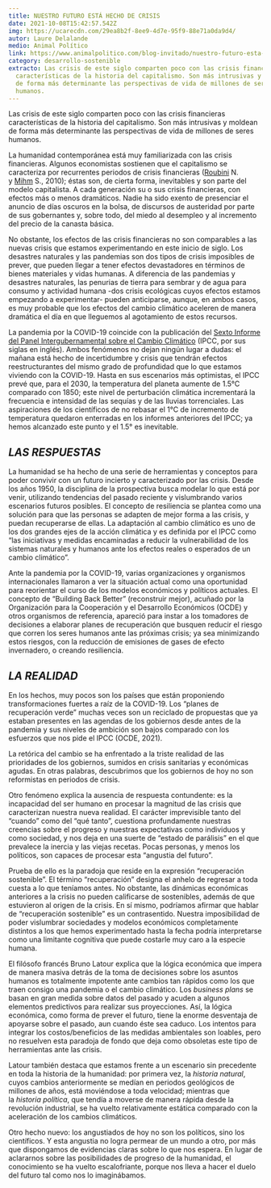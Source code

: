 ```yaml
---
title: NUESTRO FUTURO ESTÁ HECHO DE CRISIS
date: 2021-10-08T15:42:57.542Z
img: https://ucarecdn.com/29ea8b2f-8ee9-4d7e-95f9-88e71a0da9d4/
autor: Laure Delalande
medio: Animal Político
link: https://www.animalpolitico.com/blog-invitado/nuestro-futuro-esta-hecho-de-crisis/
category: desarrollo-sostenible
extracto: Las crisis de este siglo comparten poco con las crisis financieras
  características de la historia del capitalismo. Son más intrusivas y moldean
  de forma más determinante las perspectivas de vida de millones de seres
  humanos.
---
```

<!--StartFragment-->

Las crisis de este siglo comparten poco con las crisis financieras características de la historia del capitalismo. Son más intrusivas y moldean de forma más determinante las perspectivas de vida de millones de seres humanos.

La humanidad contemporánea está muy familiarizada con las crisis financieras. Algunos economistas sostienen que el capitalismo se caracteriza por recurrentes periodos de crisis financieras ([Roubini](https://halldulivre.com/listeliv.php?base=paper&form_recherche_avancee=ok&auteurs=Nouriel+Roubini) N. y [Mihm](https://halldulivre.com/listeliv.php?base=paper&form_recherche_avancee=ok&auteurs=Stephen+Mihm) S., 2010); éstas son, de cierta forma, inevitables y son parte del modelo capitalista. A cada generación su o sus crisis financieras, con efectos más o menos dramáticos. Nadie ha sido exento de presenciar el anuncio de días oscuros en la bolsa, de discursos de austeridad por parte de sus gobernantes y, sobre todo, del miedo al desempleo y al incremento del precio de la canasta básica.

No obstante, los efectos de las crisis financieras no son comparables a las nuevas crisis que estamos experimentando en este inicio de siglo. Los desastres naturales y las pandemias son dos tipos de crisis imposibles de prever, que pueden llegar a tener efectos devastadores en términos de bienes materiales y vidas humanas. A diferencia de las pandemias y desastres naturales, las penurias de tierra para sembrar y de agua para consumo y actividad humana -dos crisis ecológicas cuyos efectos estamos empezando a experimentar- pueden anticiparse, aunque, en ambos casos, es muy probable que los efectos del cambio climático aceleren de manera dramática el día en que lleguemos al agotamiento de estos recursos.

La pandemia por la COVID-19 coincide con la publicación del [Sexto Informe del Panel Intergubernamental sobre el Cambio Climático](https://www.ipcc.ch/assessment-report/ar6/) (IPCC, por sus siglas en inglés). Ambos fenómenos no dejan ningún lugar a dudas: el mañana está hecho de incertidumbre y crisis que tendrán efectos reestructurantes del mismo grado de profundidad que lo que estamos viviendo con la COVID-19. Hasta en sus escenarios más optimistas, el IPCC prevé que, para el 2030, la temperatura del planeta aumente de 1.5°C comparado con 1850; este nivel de perturbación climática incrementará la frecuencia e intensidad de las sequías y de las lluvias torrenciales. Las aspiraciones de los científicos de no rebasar el 1°C de incremento de temperatura quedaron enterradas en los informes anteriores del IPCC; ya hemos alcanzado este punto y el 1.5° es inevitable.

## *LAS RESPUESTAS*

La humanidad se ha hecho de una serie de herramientas y conceptos para poder convivir con un futuro incierto y caracterizado por las crisis. Desde los años 1950, la disciplina de la prospectiva busca modelar lo que está por venir, utilizando tendencias del pasado reciente y vislumbrando varios escenarios futuros posibles. El concepto de resiliencia se plantea como una solución para que las personas se adapten de mejor forma a las crisis, y puedan recuperarse de ellas. La adaptación al cambio climático es uno de los dos grandes ejes de la acción climática y es definida por el IPCC como “las iniciativas y medidas encaminadas a reducir la vulnerabilidad de los sistemas naturales y humanos ante los efectos reales o esperados de un cambio climático”.

Ante la pandemia por la COVID-19, varias organizaciones y organismos internacionales llamaron a ver la situación actual como una oportunidad para reorientar el curso de los modelos económicos y políticos actuales. El concepto de “Building Back Better” (reconstruir mejor), acuñado por la Organización para la Cooperación y el Desarrollo Económicos (OCDE) y otros organismos de referencia, apareció para instar a los tomadores de decisiones a elaborar planes de recuperación que busquen reducir el riesgo que corren los seres humanos ante las próximas crisis; ya sea minimizando estos riesgos, con la reducción de emisiones de gases de efecto invernadero, o creando resiliencia.

## *LA REALIDAD*

En los hechos, muy pocos son los países que están proponiendo transformaciones fuertes a raíz de la COVID-19. Los “planes de recuperación verde” muchas veces son un reciclado de propuestas que ya estaban presentes en las agendas de los gobiernos desde antes de la pandemia y sus niveles de ambición son bajos comparado con los esfuerzos que nos pide el IPCC (OCDE, 2021).

La retórica del cambio se ha enfrentado a la triste realidad de las prioridades de los gobiernos, sumidos en crisis sanitarias y económicas agudas. En otras palabras, descubrimos que los gobiernos de hoy no son reformistas en periodos de crisis.

Otro fenómeno explica la ausencia de respuesta contundente: es la incapacidad del ser humano en procesar la magnitud de las crisis que caracterizan nuestra nueva realidad. El carácter imprevisible tanto del “cuando” como del “qué tanto”, cuestiona profundamente nuestras creencias sobre el progreso y nuestras expectativas como individuos y como sociedad, y nos deja en una suerte de “estado de parálisis” en el que prevalece la inercia y las viejas recetas. Pocas personas, y menos los políticos, son capaces de procesar esta “angustia del futuro”.

Prueba de ello es la paradoja que reside en la expresión “recuperación sostenible”. El término “recuperación” designa el anhelo de regresar a toda cuesta a lo que teníamos antes. No obstante, las dinámicas económicas anteriores a la crisis no pueden calificarse de sostenibles, además de que estuvieron al origen de la crisis. En sí mismo, podríamos afirmar que hablar de “recuperación sostenible” es un contrasentido. Nuestra imposibilidad de poder vislumbrar sociedades y modelos económicos completamente distintos a los que hemos experimentado hasta la fecha podría interpretarse como una limitante cognitiva que puede costarle muy caro a la especie humana.

El filósofo francés Bruno Latour explica que la lógica económica que impera de manera masiva detrás de la toma de decisiones sobre los asuntos humanos es totalmente impotente ante cambios tan rápidos como los que traen consigo una pandemia o el cambio climático. Los *business plans* se basan en gran medida sobre datos del pasado y acuden a algunos elementos predictivos para realizar sus proyecciones. Así, la lógica económica, como forma de prever el futuro, tiene la enorme desventaja de apoyarse sobre el pasado, aun cuando éste sea caduco. Los intentos para integrar los costos/beneficios de las medidas ambientales son loables, pero no resuelven esta paradoja de fondo que deja como obsoletas este tipo de herramientas ante las crisis.

Latour también destaca que estamos frente a un escenario sin precedente en toda la historia de la humanidad: por primera vez, la *historia natural*, cuyos cambios anteriormente se medían en periodos geológicos de millones de años, está moviéndose a toda velocidad; mientras que la *historia política*, que tendía a moverse de manera rápida desde la revolución industrial, se ha vuelto relativamente estática comparado con la aceleración de los cambios climáticos.

Otro hecho nuevo: los angustiados de hoy no son los políticos, sino los científicos. Y esta angustia no logra permear de un mundo a otro, por más que dispongamos de evidencias claras sobre lo que nos espera. En lugar de aclararnos sobre las posibilidades de progreso de la humanidad, el conocimiento se ha vuelto escalofriante, porque nos lleva a hacer el duelo del futuro tal como nos lo imaginábamos.

<!--EndFragment-->